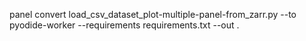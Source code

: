 panel convert load_csv_dataset_plot-multiple-panel-from_zarr.py --to pyodide-worker --requirements requirements.txt --out .
